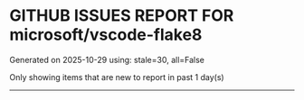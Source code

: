 
# GITHUB ISSUES REPORT FOR microsoft/vscode-flake8


Generated on 2025-10-29 using: stale=30, all=False


Only showing items that are new to report in past 1 day(s)


---




















